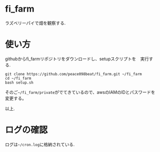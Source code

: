 # fi_farm

ラズベリーパイで畑を観察する.


# 使い方

githubからfi_farmリポジトリをダウンロードし、setupスクリプトを　実行する.

```
git clone https://github.com/peace098beat/fi_farm.git ~/fi_farm
cd ~/fi_farm
bash setup.sh
```

そのご``~/fi_farm/private``がでてきているので、awsのIAMのIDとパスワードを変更する。

以上.

# ログの確認
ログは``~/cron.log``に格納されている.
